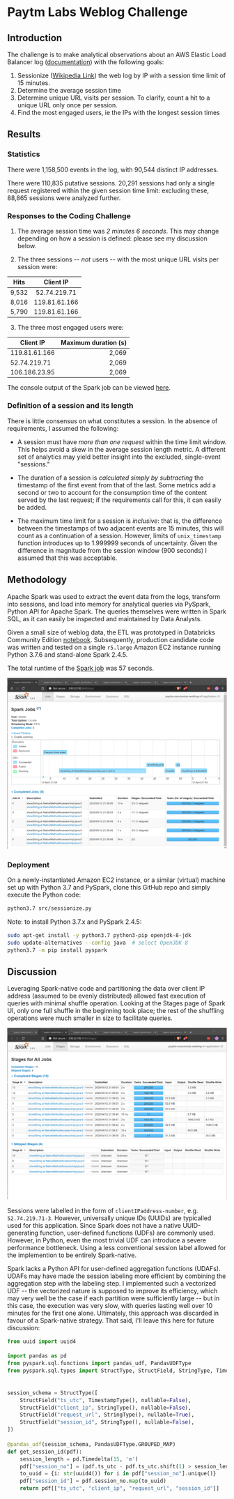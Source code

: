 # Paytm Labs Weblog Challenge

## Introduction

The challenge is to make analytical observations about an AWS Elastic Load Balancer log ([documentation](http://docs.aws.amazon.com/ElasticLoadBalancing/latest/DeveloperGuide/access-log-collection.html#access-log-entry-format)) with the following goals:

1. Sessionize ([Wikipedia Link](https://en.wikipedia.org/wiki/Session_(web_analytics))) the web log by IP with a session time limit of 15 minutes.
2. Determine the average session time
3. Determine unique URL visits per session. To clarify, count a hit to a unique URL only once per session.
4. Find the most engaged users, ie the IPs with the longest session times

## Results

### Statistics

There were 1,158,500 events in the log, with 90,544 distinct IP addresses. 

There were 110,835 putative sessions. 20,291 sessions had only a single request registered within the given session time limit: excluding these, 88,865 sessions were analyzed further.

### Responses to the Coding Challenge

1. The average session time was *2 minutes 6 seconds*. This may change depending on how a session is defined: please see my discussion below. 

2. The three sessions -- _not_ users -- with the most unique URL visits per session were:

Hits | Client IP
--- | :---: 
9,532 | 52.74.219.71
8,016 | 119.81.61.166
5,790 | 119.81.61.166

3. The three most engaged users were:

Client IP | Maximum duration (s)
--------------- | ----------------:
  119.81.61.166 |             2,069
   52.74.219.71 |             2,069
  106.186.23.95 |             2,069

The console output of the Spark job can be viewed [here](src/results_console.md).

### Definition of a session and its length

There is little consensus on what constitutes a session. In the absence of requirements, I assumed the following:

- A session must have *more than one request* within the time limit window. This helps avoid a skew in the average session length metric. A different set of analytics may yield better insight into the excluded, single-event "sessions."

- The duration of a session is *calculated simply by subtracting* the timestamp of the first event from that of the last. Some metrics add a second or two to account for the consumption time of the content served by the last request; if the requirements call for this, it can easily be added.

- The maximum time limit for a session is _inclusive_: that is, the difference between the timestamps of two adjacent events are 15 minutes, this will count as a continuation of a session. However, limits of `unix_timestamp` function introduces up to 1.999999 seconds of uncertainty. Given the difference in magnitude from the session window (900 seconds) I assumed that this was acceptable.

## Methodology

Apache Spark was used to extract the event data from the logs, transform into sessions, and load into memory for analytical queries via PySpark, Python API for Apache Spark. The queries themselves were written in Spark SQL, as it can easily be inspected and maintained by Data Analysts.

Given a small size of weblog data, the ETL was prototyped in Databricks Community Edition [notebook](https://databricks-prod-cloudfront.cloud.databricks.com/public/4027ec902e239c93eaaa8714f173bcfc/5211130610419137/1119682703921521/2408820551392452/latest.html). Subsequently, production candidate code was written and tested on a single `r5.large` Amazon EC2 instance running Python 3.7.6 and stand-alone Spark 2.4.5. 

The total runtime of the [Spark job](src\sessionize.py) was 57 seconds.

![Screenshot of the Spark UI](docs/screenshot-sparkui.png)

### Deployment

On a newly-instantiated Amazon EC2 instance, or a similar (virtual) machine set up with Python 3.7 and PySpark, clone this GitHub repo and simply execute the Python code:
```bash
python3.7 src/sessionize.py
```

Note: to install Python 3.7.x and PySpark 2.4.5: 
```bash
sudo apt-get install -y python3.7 python3-pip openjdk-8-jdk
sudo update-alternatives --config java  # select OpenJDK 8
python3.7 -m pip install pyspark
```

## Discussion

Leveraging Spark-native code and partitioning the data over client IP address (assumed to be evenly distributed) allowed fast execution of queries with minimal shuffle operation. Looking at the Stages page of Spark UI, only one full shuffle in the beginning took place; the rest of the shuffling operations were much smaller in size to facilitate queries.

![Screenshot of the Spark UI, Jobs tab](docs/screenshot-sparkui-jobs.png)

Sessions were labelled in the form of `clientIPaddress-number`, e.g. `52.74.219.71-3`. However, universally unique IDs (UUIDs) are typicalled used for this application. Since Spark does not have a native UUID-generating function, user-defined functions (UDFs) are commonly used. However, in Python, even the most trivial UDF can introduce a severe performance bottleneck. Using a less conventional session label allowed for the implemention to be entirely Spark-native.

Spark lacks a Python API for user-defined aggregation functions (UDAFs). UDAFs may have made the session labeling more efficient by combining the aggregation step with the labeling step. I implemented such a vectorized UDF -- the vectorized nature is supposed to improve its efficiency, which may very well be the case if each partition were sufficiently large -- but in this case, the execution was very slow, with queries lasting well over 10 minutes for the first one alone. Ultimately, this approach was discarded in favour of a Spark-native strategy. That said, I'll leave this here for future discussion:

```python
from uuid import uuid4

import pandas as pd
from pyspark.sql.functions import pandas_udf, PandasUDFType
from pyspark.sql.types import StructType, StructField, StringType, TimestampType


session_schema = StructType([
    StructField("ts_utc", TimestampType(), nullable=False),
    StructField("client_ip", StringType(), nullable=False),
    StructField("request_url", StringType(), nullable=True),
    StructField("session_id", StringType(), nullable=False),
])

@pandas_udf(session_schema, PandasUDFType.GROUPED_MAP)
def get_session_id(pdf):
    session_length = pd.Timedelta(15, 'm')
    pdf["session_no"] = (pdf.ts_utc - pdf.ts_utc.shift(1) > session_length).cumsum() + 1
    to_uuid = {i: str(uuid4()) for i in pdf["session_no"].unique()}
    pdf["session_id"] = pdf.session_no.map(to_uuid)
    return pdf[["ts_utc", "client_ip", "request_url", "session_id"]]
```
